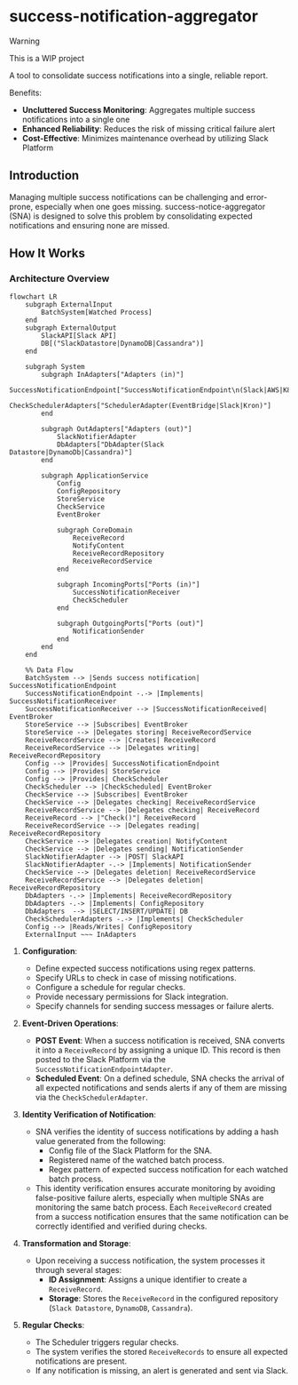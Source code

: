 # success-notification-aggregator

> [!WARNING]
> This is a WIP project

A tool to consolidate success notifications into a single, reliable report.

Benefits:
- **Uncluttered Success Monitoring**: Aggregates multiple success notifications into a single one
- **Enhanced Reliability**: Reduces the risk of missing critical failure alert
- **Cost-Effective**: Minimizes maintenance overhead by utilizing Slack Platform

## Introduction

Managing multiple success notifications can be challenging and error-prone, especially when one goes missing.
success-notice-aggregator (SNA) is designed to solve this problem by consolidating expected notifications and ensuring none are missed.

## How It Works

### Architecture Overview

```mermaid
flowchart LR
    subgraph ExternalInput
        BatchSystem[Watched Process]
    end
    subgraph ExternalOutput
        SlackAPI[Slack API]
        DB[("SlackDatastore|DynamoDB|Cassandra")]
    end

    subgraph System
        subgraph InAdapters["Adapters (in)"]
            SuccessNotificationEndpoint["SuccessNotificationEndpoint\n(Slack|AWS|K8s)"]
            CheckSchedulerAdapters["SchedulerAdapter(EventBridge|Slack|Kron)"]
        end

        subgraph OutAdapters["Adapters (out)"]
            SlackNotifierAdapter
            DbAdapters["DbAdapter(Slack Datastore|DynamoDb|Cassandra)"]
        end

        subgraph ApplicationService
            Config
            ConfigRepository
            StoreService
            CheckService
            EventBroker

            subgraph CoreDomain
                ReceiveRecord
                NotifyContent
                ReceiveRecordRepository
                ReceiveRecordService
            end

            subgraph IncomingPorts["Ports (in)"]
                SuccessNotificationReceiver
                CheckScheduler
            end

            subgraph OutgoingPorts["Ports (out)"]
                NotificationSender
            end
        end
    end

    %% Data Flow
    BatchSystem --> |Sends success notification| SuccessNotificationEndpoint
    SuccessNotificationEndpoint -.-> |Implements| SuccessNotificationReceiver
    SuccessNotificationReceiver --> |SuccessNotificationReceived| EventBroker
    StoreService --> |Subscribes| EventBroker
    StoreService --> |Delegates storing| ReceiveRecordService
    ReceiveRecordService --> |Creates| ReceiveRecord
    ReceiveRecordService --> |Delegates writing| ReceiveRecordRepository
    Config --> |Provides| SuccessNotificationEndpoint
    Config --> |Provides| StoreService
    Config --> |Provides| CheckScheduler
    CheckScheduler --> |CheckScheduled| EventBroker
    CheckService --> |Subscribes| EventBroker
    CheckService --> |Delegates checking| ReceiveRecordService
    ReceiveRecordService --> |Delegates checking| ReceiveRecord
    ReceiveRecord --> |"Check()"| ReceiveRecord
    ReceiveRecordService --> |Delegates reading| ReceiveRecordRepository
    CheckService --> |Delegates creation| NotifyContent
    CheckService --> |Delegates sending| NotificationSender
    SlackNotifierAdapter --> |POST| SlackAPI
    SlackNotifierAdapter -.-> |Implements| NotificationSender
    CheckService --> |Delegates deletion| ReceiveRecordService
    ReceiveRecordService --> |Delegates deletion| ReceiveRecordRepository
    DbAdapters -.-> |Implements| ReceiveRecordRepository
    DbAdapters -.-> |Implements| ConfigRepository
    DbAdapters  --> |SELECT/INSERT/UPDATE| DB
    CheckSchedulerAdapters -.-> |Implements| CheckScheduler
    Config --> |Reads/Writes| ConfigRepository
    ExternalInput ~~~ InAdapters
```

1. **Configuration**:
   - Define expected success notifications using regex patterns.
   - Specify URLs to check in case of missing notifications.
   - Configure a schedule for regular checks.
   - Provide necessary permissions for Slack integration.
   - Specify channels for sending success messages or failure alerts.

2. **Event-Driven Operations**:
   - **POST Event**: When a success notification is received, SNA converts it into a `ReceiveRecord` by assigning a unique ID. This record is then posted to the Slack Platform via the `SuccessNotificationEndpointAdapter`.
   - **Scheduled Event**: On a defined schedule, SNA checks the arrival of all expected notifications and sends alerts if any of them are missing via the `CheckSchedulerAdapter`.

3. **Identity Verification of Notification**:
   - SNA verifies the identity of success notifications by adding a hash value generated from the following:
     - Config file of the Slack Platform for the SNA.
     - Registered name of the watched batch process.
     - Regex pattern of expected success notification for each watched batch process.
   - This identity verification ensures accurate monitoring by avoiding false-positive failure alerts, especially when multiple SNAs are monitoring the same batch process. Each `ReceiveRecord` created from a success notification ensures that the same notification can be correctly identified and verified during checks.

4. **Transformation and Storage**:
   - Upon receiving a success notification, the system processes it through several stages:
     - **ID Assignment**: Assigns a unique identifier to create a `ReceiveRecord`.
     - **Storage**: Stores the `ReceiveRecord` in the configured repository (`Slack Datastore`, `DynamoDB`, `Cassandra`).

5. **Regular Checks**:
   - The Scheduler triggers regular checks.
   - The system verifies the stored `ReceiveRecords` to ensure all expected notifications are present.
   - If any notification is missing, an alert is generated and sent via Slack.
